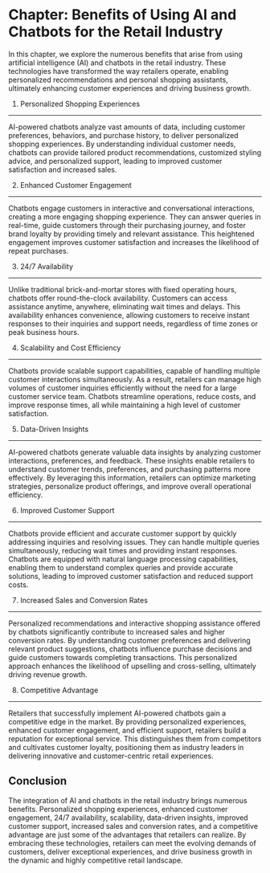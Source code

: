 Chapter: Benefits of Using AI and Chatbots for the Retail Industry
==================================================================

In this chapter, we explore the numerous benefits that arise from using artificial intelligence (AI) and chatbots in the retail industry. These technologies have transformed the way retailers operate, enabling personalized recommendations and personal shopping assistants, ultimately enhancing customer experiences and driving business growth.

1. Personalized Shopping Experiences
------------------------------------

AI-powered chatbots analyze vast amounts of data, including customer preferences, behaviors, and purchase history, to deliver personalized shopping experiences. By understanding individual customer needs, chatbots can provide tailored product recommendations, customized styling advice, and personalized support, leading to improved customer satisfaction and increased sales.

2. Enhanced Customer Engagement
-------------------------------

Chatbots engage customers in interactive and conversational interactions, creating a more engaging shopping experience. They can answer queries in real-time, guide customers through their purchasing journey, and foster brand loyalty by providing timely and relevant assistance. This heightened engagement improves customer satisfaction and increases the likelihood of repeat purchases.

3. 24/7 Availability
--------------------

Unlike traditional brick-and-mortar stores with fixed operating hours, chatbots offer round-the-clock availability. Customers can access assistance anytime, anywhere, eliminating wait times and delays. This availability enhances convenience, allowing customers to receive instant responses to their inquiries and support needs, regardless of time zones or peak business hours.

4. Scalability and Cost Efficiency
----------------------------------

Chatbots provide scalable support capabilities, capable of handling multiple customer interactions simultaneously. As a result, retailers can manage high volumes of customer inquiries efficiently without the need for a large customer service team. Chatbots streamline operations, reduce costs, and improve response times, all while maintaining a high level of customer satisfaction.

5. Data-Driven Insights
-----------------------

AI-powered chatbots generate valuable data insights by analyzing customer interactions, preferences, and feedback. These insights enable retailers to understand customer trends, preferences, and purchasing patterns more effectively. By leveraging this information, retailers can optimize marketing strategies, personalize product offerings, and improve overall operational efficiency.

6. Improved Customer Support
----------------------------

Chatbots provide efficient and accurate customer support by quickly addressing inquiries and resolving issues. They can handle multiple queries simultaneously, reducing wait times and providing instant responses. Chatbots are equipped with natural language processing capabilities, enabling them to understand complex queries and provide accurate solutions, leading to improved customer satisfaction and reduced support costs.

7. Increased Sales and Conversion Rates
---------------------------------------

Personalized recommendations and interactive shopping assistance offered by chatbots significantly contribute to increased sales and higher conversion rates. By understanding customer preferences and delivering relevant product suggestions, chatbots influence purchase decisions and guide customers towards completing transactions. This personalized approach enhances the likelihood of upselling and cross-selling, ultimately driving revenue growth.

8. Competitive Advantage
------------------------

Retailers that successfully implement AI-powered chatbots gain a competitive edge in the market. By providing personalized experiences, enhanced customer engagement, and efficient support, retailers build a reputation for exceptional service. This distinguishes them from competitors and cultivates customer loyalty, positioning them as industry leaders in delivering innovative and customer-centric retail experiences.

Conclusion
----------

The integration of AI and chatbots in the retail industry brings numerous benefits. Personalized shopping experiences, enhanced customer engagement, 24/7 availability, scalability, data-driven insights, improved customer support, increased sales and conversion rates, and a competitive advantage are just some of the advantages that retailers can realize. By embracing these technologies, retailers can meet the evolving demands of customers, deliver exceptional experiences, and drive business growth in the dynamic and highly competitive retail landscape.
